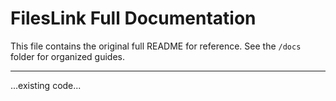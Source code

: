 # FilesLink Full Documentation

This file contains the original full README for reference. See the `/docs` folder for organized guides.

---

...existing code...
